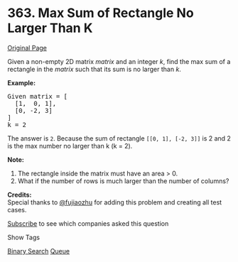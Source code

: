 # 363. Max Sum of Rectangle No Larger Than K

[Original Page](https://leetcode.com/problems/max-sum-of-sub-matrix-no-larger-than-k/)

Given a non-empty 2D matrix _matrix_ and an integer _k_, find the max sum of a rectangle in the _matrix_ such that its sum is no larger than _k_.

**Example:**  

<pre>Given matrix = [
  [1,  0, 1],
  [0, -2, 3]
]
k = 2
</pre>

The answer is `2`. Because the sum of rectangle `[[0, 1], [-2, 3]]` is 2 and 2 is the max number no larger than k (k = 2).

**Note:**  

1.  The rectangle inside the matrix must have an area > 0.
2.  What if the number of rows is much larger than the number of columns?

**Credits:**  
Special thanks to [@fujiaozhu](https://discuss.leetcode.com/user/fujiaozhu) for adding this problem and creating all test cases.

<div>

[Subscribe](/subscribe/) to see which companies asked this question

</div>

<div>

<div id="tags" class="btn btn-xs btn-warning">Show Tags</div>

<span class="hidebutton">[Binary Search](/tag/binary-search/) [Queue](/tag/queue/)</span></div>